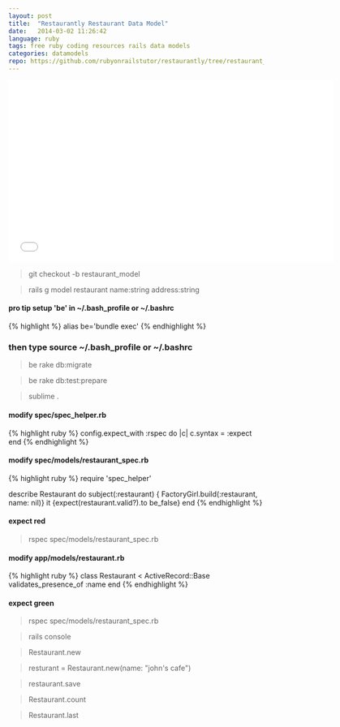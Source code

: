 ```yaml
---
layout: post
title:  "Restaurantly Restaurant Data Model"
date:   2014-03-02 11:26:42
language: ruby
tags: free ruby coding resources rails data models
categories: datamodels
repo: https://github.com/rubyonrailstutor/restaurantly/tree/restaurant_model
---
```



<iframe width="640" height="360" src="//www.youtube.com/embed/9yxyw0SMMCs?vq=hd1080" frameborder="0" allowfullscreen></iframe>

> git checkout -b restaurant_model

> rails g model restaurant name:string address:string 

#### pro tip setup 'be' in ~/.bash_profile or ~/.bashrc

{% highlight %}
  alias be='bundle exec'
{% endhighlight %}

### then type source ~/.bash_profile or ~/.bashrc

> be rake db:migrate

> be rake db:test:prepare

> sublime .

#### modify spec/spec_helper.rb

{% highlight ruby %}
  config.expect_with :rspec do |c|
    c.syntax = :expect
  end
{% endhighlight %}

#### modify spec/models/restaurant_spec.rb

{% highlight ruby %}
  require 'spec_helper'

  describe Restaurant do
    subject(:restaurant) { FactoryGirl.build(:restaurant, name: nil)}
    it {expect(restaurant.valid?).to be_false}
  end
{% endhighlight %}

#### expect red

> rspec spec/models/restaurant_spec.rb

#### modify app/models/restaurant.rb

{% highlight ruby %}
  class Restaurant < ActiveRecord::Base
    validates_presence_of :name
  end
{% endhighlight %}

#### expect green

> rspec spec/models/restaurant_spec.rb

> rails console

> Restaurant.new

> resturant = Restaurant.new(name: "john's cafe")

> restaurant.save

> Restaurant.count

> Restaurant.last
